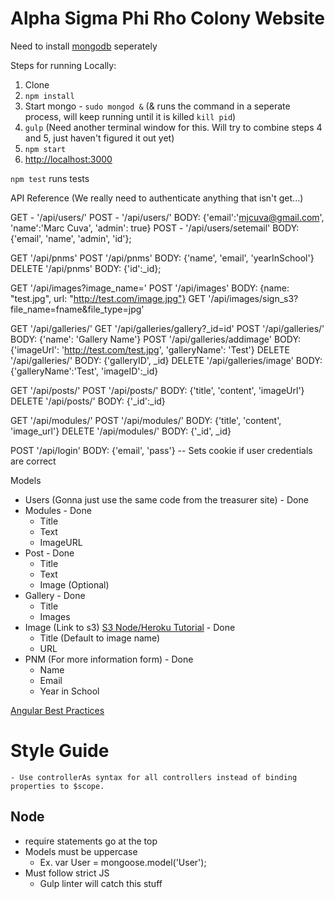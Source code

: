 # Alpha Sigma Phi Rho Colony Website

Need to install  [mongodb](https://www.mongodb.org/) seperately

Steps for running Locally: 

1. Clone
2. `npm install`
3. Start mongo - `sudo mongod &` (& runs the command in a seperate process, will keep running until it is killed `kill pid`)
4. `gulp` (Need another terminal window for this. Will try to combine steps 4 and 5, just haven't figured it out yet)
5. `npm start`
6. [http://localhost:3000](http://localhost:3000)

`npm test` runs tests


API Reference (We really need to authenticate anything that isn't get...)

GET - '/api/users/'
POST - '/api/users/' BODY: {'email':'mjcuva@gmail.com', 'name':'Marc Cuva', 'admin': true}
POST - '/api/users/setemail' BODY: {'email', 'name', 'admin', 'id'};

GET '/api/pnms'
POST '/api/pnms' BODY: {'name', 'email', 'yearInSchool'}
DELETE '/api/pnms' BODY: {'id':_id};

GET '/api/images?image_name='
POST '/api/images' BODY: {name: "test.jpg", url: "http://test.com/image.jpg"}
GET '/api/images/sign_s3?file_name=fname&file_type=jpg'

GET '/api/galleries/'
GET '/api/galleries/gallery?_id=id'
POST '/api/galleries/' BODY: {'name': 'Gallery Name'}
POST '/api/galleries/addimage' BODY: {'imageUrl': 'http://test.com/test.jpg', 'galleryName': 'Test'}
DELETE '/api/galleries/' BODY: {'galleryID', _id}
DELETE '/api/galleries/image' BODY: {'galleryName':'Test', 'imageID':_id}

GET '/api/posts/'
POST '/api/posts/' BODY: {'title', 'content', 'imageUrl'}
DELETE '/api/posts/' BODY: {'_id':_id}

GET '/api/modules/'
POST '/api/modules/' BODY: {'title', 'content', 'image_url'}
DELETE '/api/modules/' BODY: {'_id', _id}

POST '/api/login' BODY: {'email', 'pass'} -- Sets cookie if user credentials are correct


Models
* Users (Gonna just use the same code from the treasurer site) - Done
* Modules - Done
    - Title
    - Text
    - ImageURL
* Post - Done
    - Title
    - Text
    - Image (Optional)
* Gallery - Done
    - Title
    - Images
* Image (Link to s3) [S3 Node/Heroku Tutorial](https://devcenter.heroku.com/articles/s3-upload-node?utm_source=mkto&utm_medium=email&utm_campaign=marchnewsletter&mkt_tok=3RkMMJWWfF9wsRonuK%2FMZKXonjHpfsX54%2B4vW66%2FlMI%2F0ER3fOvrPUfGjI4AScdnI%2BSLDwEYGJlv6SgFQrjAMapmyLgLUhE%3D) - Done
    - Title (Default to image name)
    - URL
* PNM (For more information form) - Done
    - Name
    - Email
    - Year in School

[Angular Best Practices](https://github.com/johnpapa/angular-styleguide)

# Style Guide
	- Use controllerAs syntax for all controllers instead of binding properties to $scope.

## Node

* require statements go at the top
* Models must be uppercase
    - Ex. var User = mongoose.model('User');
* Must follow strict JS
    - Gulp linter will catch this stuff